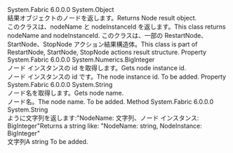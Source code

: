<Type Name="NodeResult" FullName="System.Fabric.Result.NodeResult">
  <TypeSignature Language="C#" Value="public class NodeResult" />
  <TypeSignature Language="ILAsm" Value=".class public auto ansi serializable beforefieldinit NodeResult extends System.Object" />
  <TypeSignature Language="DocId" Value="T:System.Fabric.Result.NodeResult" />
  <TypeSignature Language="VB.NET" Value="Public Class NodeResult" />
  <TypeSignature Language="F#" Value="type NodeResult = class" />
  <AssemblyInfo>
    <AssemblyName>System.Fabric</AssemblyName>
    <AssemblyVersion>6.0.0.0</AssemblyVersion>
  </AssemblyInfo>
  <Base>
    <BaseTypeName>System.Object</BaseTypeName>
  </Base>
  <Interfaces />
  <Docs>
    <summary>
            <span data-ttu-id="b410a-101">結果オブジェクトのノードを返します。</span><span class="sxs-lookup"><span data-stu-id="b410a-101">Returns Node result object.</span></span> 
            </summary>
    <remarks>
            <span data-ttu-id="b410a-102">このクラスは、nodeName と nodeInstanceId を返します。</span><span class="sxs-lookup"><span data-stu-id="b410a-102">This class returns nodeName and nodeInstanceId.</span></span> <span data-ttu-id="b410a-103">このクラスは、一部の RestartNode、StartNode、StopNode アクション結果構造体。</span><span class="sxs-lookup"><span data-stu-id="b410a-103">This class is part of RestartNode, StartNode, StopNode actions result structure.</span></span>
            </remarks>
  </Docs>
  <Members>
    <Member MemberName="NodeInstance">
      <MemberSignature Language="C#" Value="public System.Numerics.BigInteger NodeInstance { get; }" />
      <MemberSignature Language="ILAsm" Value=".property instance valuetype System.Numerics.BigInteger NodeInstance" />
      <MemberSignature Language="DocId" Value="P:System.Fabric.Result.NodeResult.NodeInstance" />
      <MemberSignature Language="VB.NET" Value="Public ReadOnly Property NodeInstance As BigInteger" />
      <MemberSignature Language="F#" Value="member this.NodeInstance : System.Numerics.BigInteger" Usage="System.Fabric.Result.NodeResult.NodeInstance" />
      <MemberType>Property</MemberType>
      <AssemblyInfo>
        <AssemblyName>System.Fabric</AssemblyName>
        <AssemblyVersion>6.0.0.0</AssemblyVersion>
      </AssemblyInfo>
      <ReturnValue>
        <ReturnType>System.Numerics.BigInteger</ReturnType>
      </ReturnValue>
      <Docs>
        <summary>
            <span data-ttu-id="b410a-104">ノード インスタンスの id を取得します。</span><span class="sxs-lookup"><span data-stu-id="b410a-104">Gets node instance id.</span></span>
            </summary>
        <value><span data-ttu-id="b410a-105">ノード インスタンスの id です。</span><span class="sxs-lookup"><span data-stu-id="b410a-105">The node instance id.</span></span></value>
        <remarks>To be added.</remarks>
      </Docs>
    </Member>
    <Member MemberName="NodeName">
      <MemberSignature Language="C#" Value="public string NodeName { get; }" />
      <MemberSignature Language="ILAsm" Value=".property instance string NodeName" />
      <MemberSignature Language="DocId" Value="P:System.Fabric.Result.NodeResult.NodeName" />
      <MemberSignature Language="VB.NET" Value="Public ReadOnly Property NodeName As String" />
      <MemberSignature Language="F#" Value="member this.NodeName : string" Usage="System.Fabric.Result.NodeResult.NodeName" />
      <MemberType>Property</MemberType>
      <AssemblyInfo>
        <AssemblyName>System.Fabric</AssemblyName>
        <AssemblyVersion>6.0.0.0</AssemblyVersion>
      </AssemblyInfo>
      <ReturnValue>
        <ReturnType>System.String</ReturnType>
      </ReturnValue>
      <Docs>
        <summary>
            <span data-ttu-id="b410a-106">ノード名を取得します。</span><span class="sxs-lookup"><span data-stu-id="b410a-106">Gets node name.</span></span>
            </summary>
        <value><span data-ttu-id="b410a-107">ノード名。</span><span class="sxs-lookup"><span data-stu-id="b410a-107">The node name.</span></span></value>
        <remarks>To be added.</remarks>
      </Docs>
    </Member>
    <Member MemberName="ToString">
      <MemberSignature Language="C#" Value="public override string ToString ();" />
      <MemberSignature Language="ILAsm" Value=".method public hidebysig virtual instance string ToString() cil managed" />
      <MemberSignature Language="DocId" Value="M:System.Fabric.Result.NodeResult.ToString" />
      <MemberSignature Language="VB.NET" Value="Public Overrides Function ToString () As String" />
      <MemberSignature Language="F#" Value="override this.ToString : unit -&gt; string" Usage="nodeResult.ToString " />
      <MemberType>Method</MemberType>
      <AssemblyInfo>
        <AssemblyName>System.Fabric</AssemblyName>
        <AssemblyVersion>6.0.0.0</AssemblyVersion>
      </AssemblyInfo>
      <ReturnValue>
        <ReturnType>System.String</ReturnType>
      </ReturnValue>
      <Parameters />
      <Docs>
        <summary>
            <span data-ttu-id="b410a-108">ように文字列を返します:"NodeName: 文字列、ノード インスタンス: BigInteger"</span><span class="sxs-lookup"><span data-stu-id="b410a-108">Returns a string like: "NodeName: string, NodeInstance: BigInteger"</span></span>
            </summary>
        <returns><span data-ttu-id="b410a-109">文字列</span><span class="sxs-lookup"><span data-stu-id="b410a-109">A string</span></span></returns>
        <remarks>To be added.</remarks>
      </Docs>
    </Member>
  </Members>
</Type>